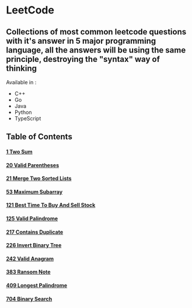 
# LeetCode

## Collections of most common leetcode questions with it's answer in 5 major programming language, all the answers will be using the same principle, destroying the "syntax" way of thinking

Available in :

- C++
- Go
- Java
- Python
- TypeScript

## Table of Contents
#### [1 Two Sum](1_two_sum/1_two_sum.md) 
#### [20 Valid Parentheses](20_valid_parentheses/20_valid_parentheses.md) 
#### [21 Merge Two Sorted Lists](21_merge_two_sorted_lists/21_merge_two_sorted_lists.md) 
#### [53 Maximum Subarray](53_maximum_subarray/53_maximum_subarray.md) 
#### [121 Best Time To Buy And Sell Stock](121_best_time_to_buy_and_sell_stock/121_best_time_to_buy_and_sell_stock.md) 
#### [125 Valid Palindrome](125_valid_palindrome/125_valid_palindrome.md) 
#### [217 Contains Duplicate](217_contains_duplicate/217_contains_duplicate.md) 
#### [226 Invert Binary Tree](226_invert_binary_tree/226_invert_binary_tree.md) 
#### [242 Valid Anagram](242_valid_anagram/242_valid_anagram.md) 
#### [383 Ransom Note](383_ransom_note/383_ransom_note.md) 
#### [409 Longest Palindrome](409_longest_palindrome/409_longest_palindrome.md) 
#### [704 Binary Search](704_binary_search/704_binary_search.md) 
